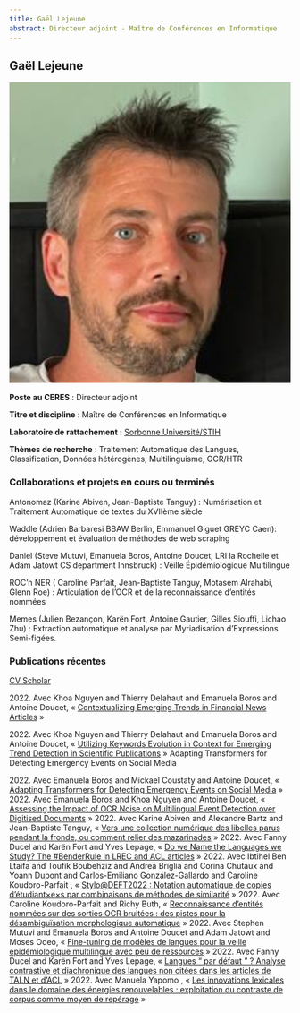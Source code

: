 ```yaml
---
title: Gaël Lejeune
abstract: Directeur adjoint - Maître de Conférences en Informatique
---
```

## Gaël Lejeune
![lejeune_gael.png](lejeune_gael.png)

**Poste au CERES** : Directeur adjoint

**Titre et discipline** : Maître de Conférences en Informatique

**Laboratoire de rattachement :** [Sorbonne Université/STIH](http://stih-sorbonne-universite.fr/)

**Thèmes de recherche** : Traitement Automatique des Langues, Classification, Données hétérogènes, Multilinguisme, OCR/HTR


### Collaborations et projets en cours ou terminés

Antonomaz (Karine Abiven, Jean-Baptiste Tanguy) : Numérisation et Traitement Automatique de textes du XVIIème siècle

Waddle (Adrien Barbaresi BBAW Berlin, Emmanuel Giguet GREYC Caen): développement et évaluation de méthodes de web scraping

Daniel (Steve Mutuvi, Emanuela Boros, Antoine Doucet, LRI la Rochelle et Adam Jatowt CS department Innsbruck) : Veille Épidémiologique Multilingue

ROC’n NER ( Caroline Parfait, Jean-Baptiste Tanguy, Motasem Alrahabi, Glenn Roe) : Articulation de l’OCR et de la reconnaissance d’entités nommées

Memes (Julien Bezançon, Karën Fort, Antoine Gautier, Gilles Siouffi, Lichao Zhu) :  Extraction automatique et analyse par Myriadisation d’Expressions Semi-figées.

### Publications récentes
[CV Scholar](https://scholar.google.fr/citations?user=32Mc2GwAAAAJ&hl=fr)

2022\. Avec Khoa Nguyen and Thierry Delahaut and Emanuela Boros  and Antoine Doucet, « [Contextualizing Emerging Trends in Financial News Articles](https://sites.google.com/nlg.csie.ntu.edu.tw/finnlp-2022-emnlp/accepted-papers?authuser=0) »

2022\. Avec Khoa Nguyen and Thierry Delahaut and Emanuela Boros  and Antoine Doucet, « [Utilizing Keywords Evolution in Context for Emerging Trend Detection in Scientific Publications]( ) »
Adapting Transformers for Detecting Emergency Events on Social Media

2022\. Avec Emanuela Boros and Mickael Coustaty  and Antoine Doucet, « [Adapting Transformers for Detecting Emergency Events on Social Media]( ) »
2022\. Avec Emanuela Boros and Khoa Nguyen  and Antoine Doucet, « [Assessing the Impact of OCR Noise on Multilingual Event Detection over Digitised Documents](https://www.springer.com/journal/799) »
2022\. Avec Karine Abiven and Alexandre Bartz  and Jean-Baptiste Tanguy, « [Vers une collection numérique des libelles parus pendant la fronde, ou comment relier des mazarinades](http://cornucopia16.com/blog/2022/04/24/karine-abiven-alexandre-bartz-gael-lejeune-et-jean-baptiste-tanguy-vers-une-collection-numerique-des-libelles-parus-pendant-la-fronde-ou-comment-relier-des-mazarinades/) »
2022\. Avec Fanny Ducel and Karën Fort  and Yves Lepage, « [Do we Name the Languages we Study? The \#BenderRule in LREC and ACL articles](https://hal.inria.fr/hal-03680561) »
2022\. Avec Ibtihel Ben Ltaifa and Toufik Boubehziz and Andrea Briglia and Corina Chutaux and Yoann Dupont and Carlos-Emiliano González-Gallardo and Caroline Koudoro-Parfait , « [Stylo\@DEFT2022 : Notation automatique de copies d’étudiant$\times$e$\times$s par combinaisons de méthodes de similarité](https://hal.archives-ouvertes.fr/hal-03705873) »
2022\. Avec Caroline Koudoro-Parfait  and Richy Buth, « [Reconnaissance d’entités nommées sur des sorties OCR bruitées : des pistes pour la désambiguïsation morphologique automatique](https://hal.archives-ouvertes.fr/hal-03701476) »
2022\. Avec Stephen Mutuvi and Emanuela Boros and Antoine Doucet and Adam Jatowt  and Moses Odeo, « [Fine-tuning de modèles de langues pour la veille épidémiologique multilingue avec peu de ressources](https://hal.archives-ouvertes.fr/hal-03701516) »
2022\. Avec Fanny Ducel and Karën Fort  and Yves Lepage, « [Langues “ par défaut ” ? Analyse contrastive et diachronique des langues non citées dans les articles de TALN et d’ACL](https://hal.inria.fr/hal-03680565) »
2022\. Avec Manuela Yapomo , « [Les innovations lexicales dans le domaine des énergies renouvelables : exploitation du contraste de corpus comme moyen de repérage](https://classiques-garnier.com/neologica.html) »